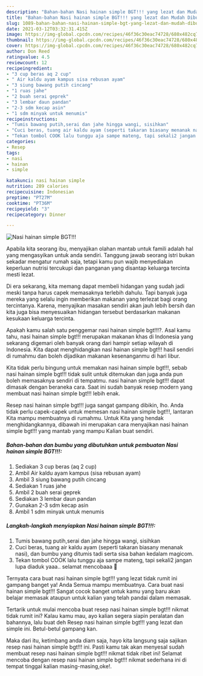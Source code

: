 ```yaml
---
description: "Bahan-bahan Nasi hainan simple BGT!!! yang lezat dan Mudah Dibuat"
title: "Bahan-bahan Nasi hainan simple BGT!!! yang lezat dan Mudah Dibuat"
slug: 1089-bahan-bahan-nasi-hainan-simple-bgt-yang-lezat-dan-mudah-dibuat
date: 2021-03-12T03:32:31.415Z
image: https://img-global.cpcdn.com/recipes/46f36c30eac74728/680x482cq70/nasi-hainan-simple-bgt-foto-resep-utama.jpg
thumbnail: https://img-global.cpcdn.com/recipes/46f36c30eac74728/680x482cq70/nasi-hainan-simple-bgt-foto-resep-utama.jpg
cover: https://img-global.cpcdn.com/recipes/46f36c30eac74728/680x482cq70/nasi-hainan-simple-bgt-foto-resep-utama.jpg
author: Don Reed
ratingvalue: 4.5
reviewcount: 12
recipeingredient:
- "3 cup beras aq 2 cup"
- " Air kaldu ayam kampus sisa rebusan ayam"
- "3 siung bawang putih cincang"
- "1 ruas jahe"
- "2 buah serai geprek"
- "3 lembar daun pandan"
- "2-3 sdm kecap asin"
- "1 sdm minyak untuk menumis"
recipeinstructions:
- "Tumis bawang putih,serai dan jahe hingga wangi, sisihkan"
- "Cuci beras, tuang air kaldu ayam (seperti takaran biasany menanak nasi), dan bumbu yang ditumis tadi serta sisa bahan kedalam magicom."
- "Tekan tombol COOK lalu tunggu aja sampe mateng, tapi sekali2 jangan lupa diaduk yaaa.. selamat mencobaaa 🤗"
categories:
- Resep
tags:
- nasi
- hainan
- simple

katakunci: nasi hainan simple 
nutrition: 289 calories
recipecuisine: Indonesian
preptime: "PT27M"
cooktime: "PT36M"
recipeyield: "3"
recipecategory: Dinner

---
```



![Nasi hainan simple BGT!!!](https://img-global.cpcdn.com/recipes/46f36c30eac74728/680x482cq70/nasi-hainan-simple-bgt-foto-resep-utama.jpg)

Apabila kita seorang ibu, menyajikan olahan mantab untuk famili adalah hal yang mengasyikan untuk anda sendiri. Tanggung jawab seorang istri bukan sekadar mengatur rumah saja, tetapi kamu pun wajib menyediakan keperluan nutrisi tercukupi dan panganan yang disantap keluarga tercinta mesti lezat.

Di era  sekarang, kita memang dapat membeli hidangan yang sudah jadi meski tanpa harus capek memasaknya terlebih dahulu. Tapi banyak juga mereka yang selalu ingin memberikan makanan yang terlezat bagi orang tercintanya. Karena, menyajikan masakan sendiri akan jauh lebih bersih dan kita juga bisa menyesuaikan hidangan tersebut berdasarkan makanan kesukaan keluarga tercinta. 



Apakah kamu salah satu penggemar nasi hainan simple bgt!!!?. Asal kamu tahu, nasi hainan simple bgt!!! merupakan makanan khas di Indonesia yang sekarang digemari oleh banyak orang dari hampir setiap wilayah di Indonesia. Kita dapat menghidangkan nasi hainan simple bgt!!! hasil sendiri di rumahmu dan boleh dijadikan makanan kesenanganmu di hari libur.

Kita tidak perlu bingung untuk memakan nasi hainan simple bgt!!!, sebab nasi hainan simple bgt!!! tidak sulit untuk ditemukan dan juga anda pun boleh memasaknya sendiri di tempatmu. nasi hainan simple bgt!!! dapat dimasak dengan beraneka cara. Saat ini sudah banyak resep modern yang membuat nasi hainan simple bgt!!! lebih enak.

Resep nasi hainan simple bgt!!! juga sangat gampang dibikin, lho. Anda tidak perlu capek-capek untuk memesan nasi hainan simple bgt!!!, lantaran Kita mampu membuatnya di rumahmu. Untuk Kita yang hendak menghidangkannya, dibawah ini merupakan cara menyajikan nasi hainan simple bgt!!! yang mantab yang mampu Kalian buat sendiri.

<!--inarticleads1-->

##### Bahan-bahan dan bumbu yang dibutuhkan untuk pembuatan Nasi hainan simple BGT!!!:

1. Sediakan 3 cup beras (aq 2 cup)
1. Ambil  Air kaldu ayam kampus (sisa rebusan ayam)
1. Ambil 3 siung bawang putih cincang
1. Sediakan 1 ruas jahe
1. Ambil 2 buah serai geprek
1. Sediakan 3 lembar daun pandan
1. Gunakan 2-3 sdm kecap asin
1. Ambil 1 sdm minyak untuk menumis




<!--inarticleads2-->

##### Langkah-langkah menyiapkan Nasi hainan simple BGT!!!:

1. Tumis bawang putih,serai dan jahe hingga wangi, sisihkan
1. Cuci beras, tuang air kaldu ayam (seperti takaran biasany menanak nasi), dan bumbu yang ditumis tadi serta sisa bahan kedalam magicom.
1. Tekan tombol COOK lalu tunggu aja sampe mateng, tapi sekali2 jangan lupa diaduk yaaa.. selamat mencobaaa 🤗




Ternyata cara buat nasi hainan simple bgt!!! yang lezat tidak rumit ini gampang banget ya! Anda Semua mampu membuatnya. Cara buat nasi hainan simple bgt!!! Sangat cocok banget untuk kamu yang baru akan belajar memasak ataupun untuk kalian yang telah pandai dalam memasak.

Tertarik untuk mulai mencoba buat resep nasi hainan simple bgt!!! nikmat tidak rumit ini? Kalau kamu mau, ayo kalian segera siapin peralatan dan bahannya, lalu buat deh Resep nasi hainan simple bgt!!! yang lezat dan simple ini. Betul-betul gampang kan. 

Maka dari itu, ketimbang anda diam saja, hayo kita langsung saja sajikan resep nasi hainan simple bgt!!! ini. Pasti kamu tak akan menyesal sudah membuat resep nasi hainan simple bgt!!! nikmat tidak ribet ini! Selamat mencoba dengan resep nasi hainan simple bgt!!! nikmat sederhana ini di tempat tinggal kalian masing-masing,oke!.

